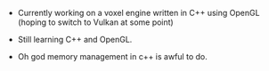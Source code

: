 - Currently working on a voxel engine written in C++ using OpenGL (hoping to switch to Vulkan at some point)
- Still learning C++ and OpenGL.

- Oh god memory management in c++ is awful to do.
